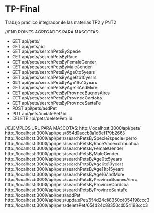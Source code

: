 # TP-Final
Trabajo practico integrador de las materias TP2  y PNT2 


//END POINTS AGREGADOS PARA MASCOTAS:
- GET api/pets/
- GET api/pets/:id
- GET api/pets/searchPetsBySpecie
- GET api/pets/searchPetsByRace
- GET api/pets/searchPetsByFemaleGender
- GET api/pets/searchPetsByMaleGender
- GET api/pets/searchPetsByAge0to5years
- GET api/pets/searchPetsByAge6to10years
- GET api/pets/searchPetsByAge11to15years
- GET api/pets/searchPetsByAge16AndMore
- GET api/pets/searchPetsByProvinceBuenosAires
- GET api/pets/searchPetsByProvinceCordoba
- GET api/pets/searchPetsByProvinceSantaFe
- POST api/pets/addPet
- PUT api/pets/updatePet/:id
- DELETE api/pets/deletePet/:id

//EJEMPLOS URL PARA MASCOTAS:
http://localhost:3000/api/pets/
http://localhost:3000/api/pets/654d0accb9a1d6ef179b2668
http://localhost:3000/api/pets/searchPetsBySpecie?specie=perro
http://localhost:3000/api/pets/searchPetsByRace?race=chihuahua
http://localhost:3000/api/pets/searchPetsByFemaleGender
http://localhost:3000/api/pets/searchPetsByMaleGender
http://localhost:3000/api/pets/searchPetsByAge0to5years
http://localhost:3000/api/pets/searchPetsByAge6to10years
http://localhost:3000/api/pets/searchPetsByAge11to15years
http://localhost:3000/api/pets/searchPetsByAge16AndMore
http://localhost:3000/api/pets/searchPetsByProvinceBuenosAires
http://localhost:3000/api/pets/searchPetsByProvinceCordoba
http://localhost:3000/api/pets/searchPetsByProvinceSantaFe
http://localhost:3000/api/pets/addPet
http://localhost:3000/api/pets/updatePet/654d24c88350cd054198ccc3
http://localhost:3000/api/pets/deletePet/654d24c88350cd054198ccc3